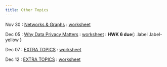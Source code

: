 ```yaml
---
title: Other Topics
---
```


Nov 30 
: [Networks & Graphs](#) 
  : [worksheet](#)

Dec 05 
: [Why Data Privacy Matters](#) 
  : [worksheet](#) 
: **HWK 6 due**{: .label .label-yellow }

Dec 07 
: [EXTRA TOPICS](#) 
  : [worksheet](#)

Dec 12 
: [EXTRA TOPICS](#) 
  : [worksheet](#)

